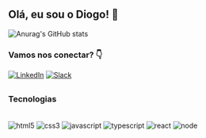 ## Olá, eu sou o Diogo! 👋

![Anurag's GitHub stats](https://github-readme-stats.vercel.app/api?username=diogopb&show_icons=true&theme=transparent)

### Vamos nos conectar? 👇
[![LinkedIn](https://img.shields.io/badge/LinkedIn-0077B5?style=for-the-badge&logo=linkedin&logoColor=white)](https://www.linkedin.com/in/diogo-pinto-barbosa-651798247/)
[![Slack](https://img.shields.io/badge/Slack-4A154B?style=for-the-badge&logo=slack&logoColor=white)](https://diogopinto.slack.com/team/U05QU53TVDE)
<br/>
##

### Tecnologias
<div style="display: inline_block"><br/>
  <img align="center" alt="html5" src="https://img.shields.io/badge/HTML5-E34F26?style=for-the-badge&logo=html5&logoColor=white">
  <img align="center" alt="css3" src="https://img.shields.io/badge/CSS3-1572B6?style=for-the-badge&logo=css3&logoColor=white">
  <img align="center" alt="javascript" src="https://img.shields.io/badge/JavaScript-F7DF1E?style=for-the-badge&logo=javascript&logoColor=black">
  <img align="center" alt="typescript" src="https://img.shields.io/badge/TypeScript-007ACC?style=for-the-badge&logo=typescript&logoColor=white">
  <img align="center" alt="react" src="https://img.shields.io/badge/React-20232A?style=for-the-badge&logo=react&logoColor=61DAFB">
  <img align="center" alt="node" src="https://img.shields.io/badge/Node.js-43853D?style=for-the-badge&logo=node.js&logoColor=white"
<div><br/>

